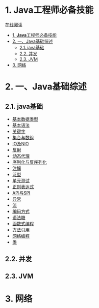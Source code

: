 # 1. **Java**工程师必备技能
[在线阅读](<https://codefool0307.github.io/Javastudyer/#/>)



<!-- TOC -->

- [1. **Java**工程师必备技能](#1-java%e5%b7%a5%e7%a8%8b%e5%b8%88%e5%bf%85%e5%a4%87%e6%8a%80%e8%83%bd)
- [2. 一、Java基础综述](#2-%e4%b8%80java%e5%9f%ba%e7%a1%80%e7%bb%bc%e8%bf%b0)
  - [2.1. java基础](#21-java%e5%9f%ba%e7%a1%80)
  - [2.2. 并发](#22-%e5%b9%b6%e5%8f%91)
  - [2.3. JVM](#23-jvm)
- [3. 网络](#3-%e7%bd%91%e7%bb%9c)

<!-- /TOC -->

# 2. 一、Java基础综述
## 2.1. java基础
  - [基本数据类型](/docs/1.basics/1.java-basic/1-shujuleixing.md)<br>
  - [基本语法](/docs/1.basics/1.java-basic/2-basicyufa.md)<br>
  - [关键字](/docs/1.basics/1.java-basic/6-reflect.md)<br>
  - [集合与数组]()<br>
  - [IO及NIO]()<br>
  - [反射]()<br>
  - [动态代理]()<br>
  - [序列化与反序列化]()<br>
  - [注解]()<br>
  - [泛型]()<br>
  - [单元测试]()<br>
  - [正则表达式]()<br>
  - [API与SPI]()<br>
  - [异常]()<br>
  - [流]()<br>
  - [编码方式]()<br>
  - [语法糖]()<br>
  - [函数式编程]()<br>
  - [方法引用]()<br>
  - [网络编程]()<br>
  - [类]()<br>
## 2.2. 并发
## 2.3. JVM 
# 3. 网络

